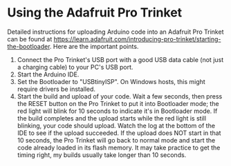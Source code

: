 Using the Adafruit Pro Trinket
==============================

Detailed instructions for uploading Arduino code into an Adafruit Pro Trinket can be found at https://learn.adafruit.com/introducing-pro-trinket/starting-the-bootloader.  Here are the important points.

 1. Connect the Pro Trinket's USB port with a good USB data cable (not just a charging cable) to your PC's USB port.
 2. Start the Arduino IDE.
 3. Set the Bootloader to "USBtinyISP".  On Windows hosts, this might require drivers be installed.
 4. Start the build and upload of your code.  Wait a few seconds, then press the RESET button on the Pro Trinket to put it into Bootloader mode; the red light will blink for 10 seconds to indicate it's in Bootloader mode.  If the build completes and the upload starts while the red light is still blinking, your code should upload.  Watch the log at the bottom of the IDE to see if the upload succeeded.  If the upload does NOT start in that 10 seconds, the Pro Trinket will go back to normal mode and start the code already loaded in its flash memory.  It may take practice to get the timing right, my builds usually take longer than 10 seconds.
